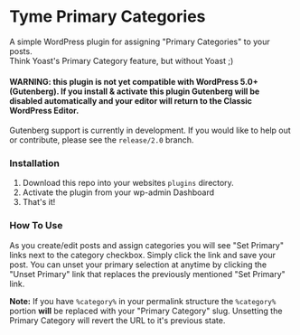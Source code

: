 # Tyme Primary Categories

A simple WordPress plugin for assigning "Primary Categories" to your posts.<br>Think Yoast's Primary Category feature, but without Yoast ;)

#### WARNING: this plugin is not yet compatible with WordPress 5.0+ (Gutenberg). If you install & activate this plugin Gutenberg **will** be disabled automatically and your editor will return to the Classic WordPress Editor.

Gutenberg support is currently in development. If you would like to help out or contribute, please see the `release/2.0` branch.

### Installation

1. Download this repo into your websites `plugins` directory.
2. Activate the plugin from your wp-admin Dashboard
3. That's it!

### How To Use
As you create/edit posts and assign categories you will see "Set Primary" links next to the category checkbox. Simply click the link and save your post. You can unset your primary selection at anytime by clicking the "Unset Primary" link that replaces the previously mentioned "Set Primary" link.

**Note:** If you have `%category%` in your permalink structure the `%category%` portion **will** be replaced with your "Primary Category" slug. Unsetting the Primary Category will revert the URL to it's previous state. 
